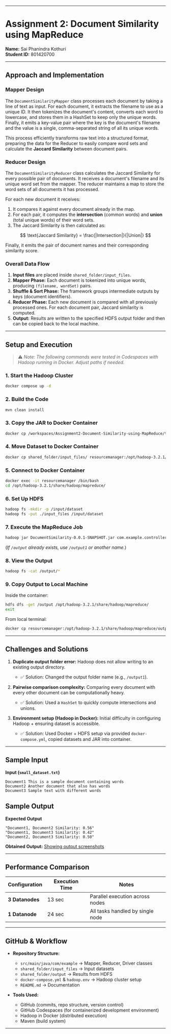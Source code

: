 

---

# Assignment 2: Document Similarity using MapReduce

**Name:** Sai Phanindra Kothuri <br >
**Student ID:** 801420700

---

## Approach and Implementation

### Mapper Design

The `DocumentSimilarityMapper` class processes each document by taking a line of text as input. For each document, it extracts the filename to use as a unique ID. It then tokenizes the document's content, converts each word to lowercase, and stores them in a HashSet to keep only the unique words. Finally, it emits a key-value pair where the key is the document's filename and the value is a single, comma-separated string of all its unique words.

This process efficiently transforms raw text into a structured format, preparing the data for the Reducer to easily compare word sets and calculate the **Jaccard Similarity** between document pairs.

### Reducer Design

The `DocumentSimilarityReducer` class calculates the Jaccard Similarity for every possible pair of documents. It receives a document's filename and its unique word set from the mapper. The reducer maintains a map to store the word sets of all documents it has processed.

For each new document it receives:

1. It compares it against every document already in the map.
2. For each pair, it computes the **intersection** (common words) and **union** (total unique words) of their word sets.
3. The Jaccard Similarity is then calculated as:

$$
\text{Jaccard Similarity} = \frac{|Intersection|}{|Union|}
$$

Finally, it emits the pair of document names and their corresponding similarity score.

### Overall Data Flow

1. **Input files** are placed inside `shared_folder/input_files`.
2. **Mapper Phase:** Each document is tokenized into unique words, producing `(filename, wordSet)` pairs.
3. **Shuffle & Sort Phase:** The framework groups intermediate outputs by keys (document identifiers).
4. **Reducer Phase:** Each new document is compared with all previously processed ones. For each document pair, Jaccard similarity is computed.
5. **Output:** Results are written to the specified HDFS output folder and then can be copied back to the local machine.

---

## Setup and Execution

> ⚠️ *Note: The following commands were tested in Codespaces with Hadoop running in Docker. Adjust paths if needed.*

### 1. Start the Hadoop Cluster

```bash
docker compose up -d
```

### 2. Build the Code

```bash
mvn clean install
```

### 3. Copy the JAR to Docker Container

```bash
docker cp /workspaces/Assignment2-Document-Similarity-using-MapReduce/target/DocumentSimilarity-0.0.1-SNAPSHOT.jar resourcemanager:/opt/hadoop-3.2.1/share/hadoop/mapreduce/
```

### 4. Move Dataset to Docker Container

```bash
docker cp shared_folder/input_files/ resourcemanager:/opt/hadoop-3.2.1/share/hadoop/mapreduce/
```

### 5. Connect to Docker Container

```bash
docker exec -it resourcemanager /bin/bash
cd /opt/hadoop-3.2.1/share/hadoop/mapreduce/
```

### 6. Set Up HDFS

```bash
hadoop fs -mkdir -p /input/dataset
hadoop fs -put ./input_files /input/dataset
```

### 7. Execute the MapReduce Job

```bash
hadoop jar DocumentSimilarity-0.0.1-SNAPSHOT.jar com.example.controller.DocumentSimilarityDriver /input/dataset/input_files /output
```

(*If `/output` already exists, use `/output1` or another name.*)

### 8. View the Output

```bash
hadoop fs -cat /output/*
```

### 9. Copy Output to Local Machine

Inside the container:

```bash
hdfs dfs -get /output /opt/hadoop-3.2.1/share/hadoop/mapreduce/
exit
```

From local terminal:

```bash
docker cp resourcemanager:/opt/hadoop-3.2.1/share/hadoop/mapreduce/output/ shared_folder/output/
```

---

## Challenges and Solutions

1. **Duplicate output folder error:** Hadoop does not allow writing to an existing output directory.

   * ✅ Solution: Changed the output folder name (e.g., `/output1`).

2. **Pairwise comparison complexity:** Comparing every document with every other document can be computationally heavy.

   * ✅ Solution: Used a `HashSet` to quickly compute intersections and unions.

3. **Environment setup (Hadoop in Docker):** Initial difficulty in configuring Hadoop + ensuring dataset is accessible.

   * ✅ Solution: Used Docker + HDFS setup via provided `docker-compose.yml`, copied datasets and JAR into container.

---

## Sample Input

**Input (`small_dataset.txt`)**

```
Document1 This is a sample document containing words
Document2 Another document that also has words
Document3 Sample text with different words
```

## Sample Output

**Expected Output**

```
"Document1, Document2 Similarity: 0.56"
"Document1, Document3 Similarity: 0.42"
"Document2, Document3 Similarity: 0.50"
```

**Obtained Output:**
[Showing output screenshots](./shared_folder/output/Screenshots)

---

## Performance Comparison

| Configuration   | Execution Time | Notes                            |
| --------------- | -------------- | -------------------------------- |
| **3 Datanodes** | 13 sec         | Parallel execution across nodes  |
| **1 Datanode**  | 24 sec         | All tasks handled by single node |


---

## GitHub & Workflow

* **Repository Structure:**

  * `src/main/java/com/example` → Mapper, Reducer, Driver classes
  * `shared_folder/input_files` → Input datasets
  * `shared_folder/output` → Results from HDFS
  * `docker-compose.yml` & `hadoop.env` → Hadoop cluster setup
  * `README.md` → Documentation

* **Tools Used:**

  * GitHub (commits, repo structure, version control)
  * GitHub Codespaces (for containerized development environment)
  * Hadoop in Docker (distributed execution)
  * Maven (build system)

---
